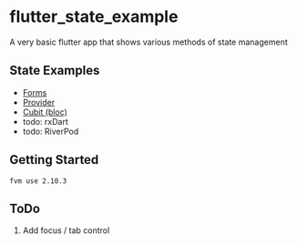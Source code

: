 # flutter_state_example

A very basic flutter app that shows various methods of state management

## State Examples

- [Forms](https://docs.flutter.dev/cookbook/forms/validation)
- [Provider](https://pub.dev/packages/provider) 
- [Cubit (bloc)](https://bloclibrary.dev/)
- todo: rxDart
- todo: RiverPod

## Getting Started

`fvm use 2.10.3`

## ToDo

1. Add focus / tab control

